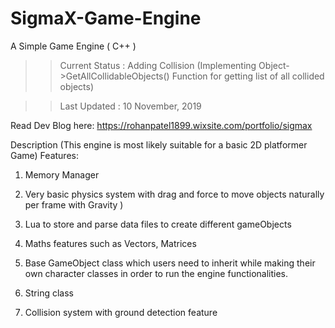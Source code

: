 # SigmaX-Game-Engine
A Simple Game Engine ( C++ )

>> Current Status : Adding Collision (Implementing Object->GetAllCollidableObjects() Function for getting list of all collided objects)
	  
>> Last Updated : 10 November, 2019

Read Dev Blog here: https://rohanpatel1899.wixsite.com/portfolio/sigmax

Description
(This engine is most likely suitable for a basic 2D platformer Game)
Features:

1) Memory Manager

2) Very basic physics system with drag and force to move objects naturally per frame with Gravity  )

3) Lua to store and parse data files to create different gameObjects
 
4) Maths features  such as Vectors, Matrices

5) Base GameObject class which users need to inherit while making their own character classes in order to run the engine functionalities.

6) String class
 
7) Collision system with ground detection feature
 
